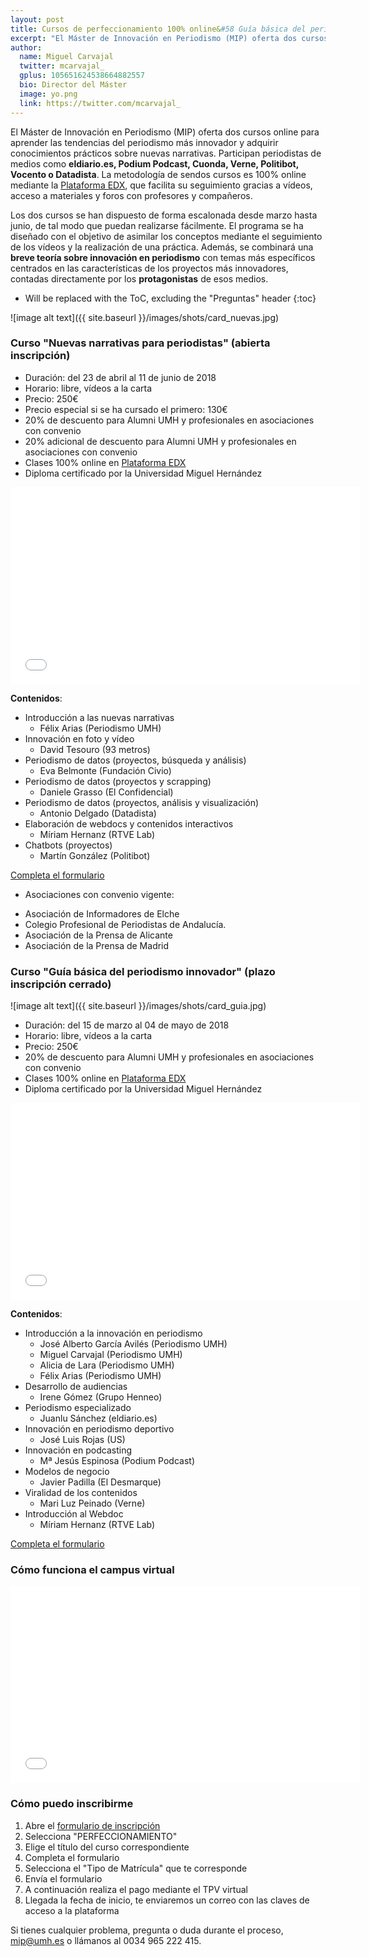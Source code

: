 ```yaml
---
layout: post
title: Cursos de perfeccionamiento 100% online&#58 Guía básica del periodismo innovador y nuevas narrativas para periodistas 
excerpt: "El Máster de Innovación en Periodismo (MIP) oferta dos cursos online para aprender las tendencias del periodismo más innovador y adquirir conocimientos prácticos sobre nuevas narrativa. Las materias serán impartidas por profesores del Máster y por periodistas de medios como eldiario.es, Podium Podcast, Cuonda, Verne, Politibot, Vocento o Datadista. La metodología de sendos cursos es 100% mediante la plataforma EdX de la UMH y facilita el seguimiento de los vídeos y materiales."
author:
  name: Miguel Carvajal
  twitter: mcarvajal_
  gplus: 105651624538664882557 
  bio: Director del Máster
  image: yo.png
  link: https://twitter.com/mcarvajal_
---
```

El Máster de Innovación en Periodismo (MIP) oferta dos cursos online para aprender las tendencias del periodismo más innovador y adquirir conocimientos prácticos sobre nuevas narrativas. Participan periodistas de medios como **eldiario.es, Podium Podcast, Cuonda, Verne, Politibot, Vocento o Datadista**. La metodología de sendos cursos es 100% online mediante la [Plataforma EDX](http://edx.umh.es/),  que facilita su seguimiento gracias a vídeos, acceso a materiales y foros con profesores y compañeros. 

Los dos cursos se han dispuesto de forma escalonada desde marzo hasta junio, de tal modo que puedan realizarse fácilmente. El programa se ha diseñado con el objetivo de asimilar los conceptos mediante el seguimiento de los vídeos y la realización de una práctica. Además, se combinará una **breve teoría sobre innovación en periodismo** con temas más específicos centrados en las características de los proyectos más innovadores, contadas directamente por los **protagonistas** de esos medios. 

* Will be replaced with the ToC, excluding the "Preguntas" header
{:toc}

![image alt text]({{ site.baseurl }}/images/shots/card_nuevas.jpg)

### Curso "Nuevas narrativas para periodistas" (abierta inscripción)

- Duración: del 23 de abril al 11 de junio de 2018
- Horario: libre, vídeos a la carta
- Precio: 250€
- Precio especial si se ha cursado el primero: 130€
- 20% de descuento para Alumni UMH y profesionales en asociaciones con convenio 
- 20% adicional de descuento para Alumni UMH y profesionales en asociaciones con convenio
- Clases 100% online en [Plataforma EDX](http://edx.umh.es/)
- Diploma certificado por la Universidad Miguel Hernández

<object width="560" height="315"><param name="movie" value="//www.youtube.com/v/w0rfCeBNBh8?version=3&amp;hl=es_ES"></param><param name="allowFullScreen" value="true"></param><param name="allowscriptaccess" value="always"></param><embed src="//www.youtube.com/v/w0rfCeBNBh8?version=3&amp;hl=es_ES" type="application/x-shockwave-flash" width="560" height="315" allowscriptaccess="always" allowfullscreen="true"></embed></object>


**Contenidos**: 

- Introducción a las nuevas narrativas
	- Félix Arias (Periodismo UMH)
- Innovación en foto y vídeo
	- David Tesouro (93 metros)
- Periodismo de datos (proyectos, búsqueda y análisis)
	- Eva Belmonte (Fundación Civio)
- Periodismo de datos (proyectos y scrapping)
	- Daniele Grasso (El Confidencial)
- Periodismo de datos (proyectos, análisis y visualización)
	- Antonio Delgado (Datadista)
- Elaboración de webdocs y contenidos interactivos
	- Míriam Hernanz (RTVE Lab)
- Chatbots (proyectos)
	- Martín González (Politibot)

<a href="http://universite.umh.es/fpogestion/aspx/Preinscripcion/Preinscripcion.aspx" class="btn btn-success btn-lg m-b-1"><i class="fa fa-download"></i> Completa el formulario</a>

* Asociaciones con convenio vigente:

- Asociación de Informadores de Elche
- Colegio Profesional de Periodistas de Andalucía.
- Asociación de la Prensa de Alicante
- Asociación de la Prensa de Madrid

### Curso "Guía básica del periodismo innovador" (plazo inscripción cerrado)

![image alt text]({{ site.baseurl }}/images/shots/card_guia.jpg)


- Duración: del 15 de marzo al 04 de mayo de 2018
- Horario: libre, vídeos a la carta
- Precio: 250€
- 20% de descuento para Alumni UMH y profesionales en asociaciones con convenio
- Clases 100% online en [Plataforma EDX](http://edx.umh.es/)
- Diploma certificado por la Universidad Miguel Hernández

<object width="560" height="315"><param name="movie" value="//www.youtube.com/v/C6lMBRsI9i8?version=3&amp;hl=es_ES"></param><param name="allowFullScreen" value="true"></param><param name="allowscriptaccess" value="always"></param><embed src="//www.youtube.com/v/C6lMBRsI9i8?version=3&amp;hl=es_ES" type="application/x-shockwave-flash" width="560" height="315" allowscriptaccess="always" allowfullscreen="true"></embed></object>

**Contenidos**:

* Introducción a la innovación en periodismo
	- José Alberto García Avilés (Periodismo UMH)
	- Miguel Carvajal (Periodismo UMH)
	- Alicia de Lara (Periodismo UMH)
	- Félix Arias (Periodismo UMH)
* Desarrollo de audiencias
	- Irene Gómez (Grupo Henneo)
* Periodismo especializado
	- Juanlu Sánchez (eldiario.es)
* Innovación en periodismo deportivo
	- José Luis Rojas (US)
* Innovación en podcasting
	- Mª Jesús Espinosa (Podium Podcast)
* Modelos de negocio
	- Javier Padilla (El Desmarque)
* Viralidad de los contenidos
	- Mari Luz Peinado (Verne)
* Introducción al Webdoc
	- Míriam Hernanz (RTVE Lab)

<a href="http://universite.umh.es/fpogestion/aspx/Preinscripcion/Preinscripcion.aspx" class="btn btn-success btn-lg m-b-1"><i class="fa fa-download"></i> Completa el formulario</a>

### Cómo funciona el campus virtual

<object width="560" height="315"><param name="movie" value="//www.youtube.com/v/9JZ1RkBvI4A?version=3&amp;hl=es_ES"></param><param name="allowFullScreen" value="true"></param><param name="allowscriptaccess" value="always"></param><embed src="//www.youtube.com/v/9JZ1RkBvI4A?version=3&amp;hl=es_ES" type="application/x-shockwave-flash" width="560" height="315" allowscriptaccess="always" allowfullscreen="true"></embed></object>

### Cómo puedo inscribirme

1. Abre el [formulario de inscripción](http://universite.umh.es/fpogestion/aspx/Preinscripcion/Preinscripcion.aspx)
2. Selecciona "PERFECCIONAMIENTO"
3. Elige el título del curso correspondiente
4. Completa el formulario
5. Selecciona el "Tipo de Matrícula" que te corresponde
6. Envía el formulario 
7. A continuación realiza el pago mediante el TPV virtual
8. Llegada la fecha de inicio, te enviaremos un correo con las claves de acceso a la plataforma

Si tienes cualquier problema, pregunta o duda durante el proceso, [mip@umh.es](mailto:mip@umh.es) o llámanos al 0034 965 222 415.

